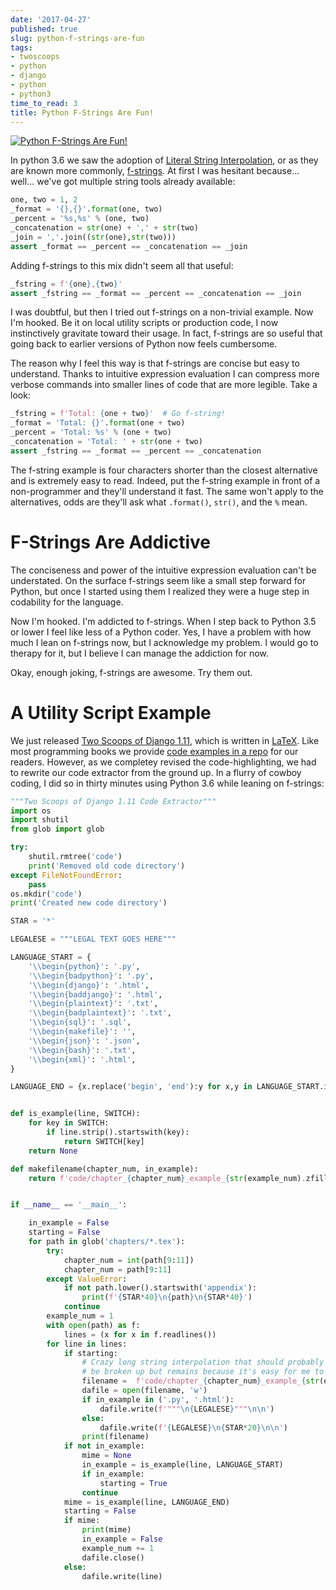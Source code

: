 ```yaml
---
date: '2017-04-27'
published: true
slug: python-f-strings-are-fun
tags:
- twoscoops
- python
- django
- python
- python3
time_to_read: 3
title: Python F-Strings Are Fun!
---
```


[![Python F-Strings Are Fun!](https://raw.githubusercontent.com/pydanny/pydanny.github.com/master/static/python-tip-from-pydanny.png)](/python-f-strings-are-fun.html)

In python 3.6 we saw the adoption of [Literal String
Interpolation](https://www.python.org/dev/peps/pep-0498/), or as they
are known more commonly,
[f-strings](https://docs.python.org/3.6/reference/lexical_analysis.html#f-strings).
At first I was hesitant because\... well\... we've got multiple string
tools already available:

``` python
one, two = 1, 2
_format = '{},{}'.format(one, two)
_percent = '%s,%s' % (one, two)
_concatenation = str(one) + ',' + str(two)
_join = ','.join((str(one),str(two)))
assert _format == _percent == _concatenation == _join
```

Adding f-strings to this mix didn't seem all that useful:

``` python
_fstring = f'{one},{two}'
assert _fstring == _format == _percent == _concatenation == _join
```

I was doubtful, but then I tried out f-strings on a non-trivial example.
Now I'm hooked. Be it on local utility scripts or production code, I
now instinctively gravitate toward their usage. In fact, f-strings are
so useful that going back to earlier versions of Python now feels
cumbersome.

The reason why I feel this way is that f-strings are concise but easy to
understand. Thanks to intuitive expression evaluation I can compress
more verbose commands into smaller lines of code that are more legible.
Take a look:

``` python
_fstring = f'Total: {one + two}'  # Go f-string!
_format = 'Total: {}'.format(one + two)
_percent = 'Total: %s' % (one + two)
_concatenation = 'Total: ' + str(one + two)
assert _fstring == _format == _percent == _concatenation
```

The f-string example is four characters shorter than the closest
alternative and is extremely easy to read. Indeed, put the f-string
example in front of a non-programmer and they'll understand it fast.
The same won't apply to the alternatives, odds are they'll ask what
`.format()`, `str()`, and the `%` mean.

F-Strings Are Addictive
=======================

The conciseness and power of the intuitive expression evaluation can't
be understated. On the surface f-strings seem like a small step forward
for Python, but once I started using them I realized they were a huge
step in codability for the language.

Now I'm hooked. I'm addicted to f-strings. When I step back to Python
3.5 or lower I feel like less of a Python coder. Yes, I have a problem
with how much I lean on f-strings now, but I acknowledge my problem. I
would go to therapy for it, but I believe I can manage the addiction for
now.

Okay, enough joking, f-strings are awesome. Try them out.

A Utility Script Example
========================

We just released [Two Scoops of Django
1.11](https://www.twoscoopspress.com/products/two-scoops-of-django-1-11),
which is written in [LaTeX](https://en.wikipedia.org/wiki/LaTeX). Like
most programming books we provide [code examples in a
repo](https://github.com/twoscoops/two-scoops-of-django-1.11/tree/master/code)
for our readers. However, as we completey revised the code-highlighting,
we had to rewrite our code extractor from the ground up. In a flurry of
cowboy coding, I did so in thirty minutes using Python 3.6 while leaning
on f-strings:

``` python
"""Two Scoops of Django 1.11 Code Extractor"""
import os
import shutil
from glob import glob

try:
    shutil.rmtree('code')
    print('Removed old code directory')
except FileNotFoundError:
    pass
os.mkdir('code')
print('Created new code directory')

STAR = '*'

LEGALESE = """LEGAL TEXT GOES HERE"""

LANGUAGE_START = {
    '\\begin{python}': '.py',
    '\\begin{badpython}': '.py',
    '\\begin{django}': '.html',
    '\\begin{baddjango}': '.html',
    '\\begin{plaintext}': '.txt',
    '\\begin{badplaintext}': '.txt',
    '\\begin{sql}': '.sql',
    '\\begin{makefile}': '',
    '\\begin{json}': '.json',
    '\\begin{bash}': '.txt',
    '\\begin{xml}': '.html',
}

LANGUAGE_END = {x.replace('begin', 'end'):y for x,y in LANGUAGE_START.items()}


def is_example(line, SWITCH):
    for key in SWITCH:
        if line.strip().startswith(key):
            return SWITCH[key]
    return None

def makefilename(chapter_num, in_example):
    return f'code/chapter_{chapter_num}_example_{str(example_num).zfill(2)}{in_example}'


if __name__ == '__main__':

    in_example = False
    starting = False
    for path in glob('chapters/*.tex'):
        try:
            chapter_num = int(path[9:11])
            chapter_num = path[9:11]
        except ValueError:
            if not path.lower().startswith('appendix'):
                print(f'{STAR*40}\n{path}\n{STAR*40}')
            continue
        example_num = 1
        with open(path) as f:
            lines = (x for x in f.readlines())
        for line in lines:
            if starting:
                # Crazy long string interpolation that should probably
                # be broken up but remains because it's easy for me to read
                filename =  f'code/chapter_{chapter_num}_example_{str(example_num).zfill(2)}{in_example}'
                dafile = open(filename, 'w')
                if in_example in ('.py', '.html'):
                    dafile.write(f'"""\n{LEGALESE}"""\n\n')
                else:
                    dafile.write(f'{LEGALESE}\n{STAR*20}\n\n')
                print(filename)
            if not in_example:
                mime = None
                in_example = is_example(line, LANGUAGE_START)
                if in_example:
                    starting = True
                continue
            mime = is_example(line, LANGUAGE_END)
            starting = False
            if mime:
                print(mime)
                in_example = False
                example_num += 1
                dafile.close()
            else:
                dafile.write(line)
```

